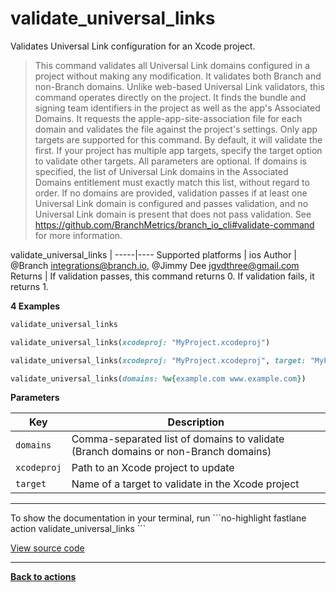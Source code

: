 # validate_universal_links


Validates Universal Link configuration for an Xcode project.




> This command validates all Universal Link domains configured in a project without making any
modification. It validates both Branch and non-Branch domains. Unlike web-based Universal
Link validators, this command operates directly on the project. It finds the bundle and
signing team identifiers in the project as well as the app's Associated Domains. It requests
the apple-app-site-association file for each domain and validates the file against the
project's settings.
Only app targets are supported for this command. By default, it will validate the first.
If your project has multiple app targets, specify the target option to validate other
targets.
All parameters are optional. If domains is specified, the list of Universal Link domains in
the Associated Domains entitlement must exactly match this list, without regard to order. If
no domains are provided, validation passes if at least one Universal Link domain is
configured and passes validation, and no Universal Link domain is present that does not pass
validation.
See https://github.com/BranchMetrics/branch_io_cli#validate-command for more information.



validate_universal_links |
-----|----
Supported platforms | ios
Author | @Branch <integrations@branch.io>, @Jimmy Dee <jgvdthree@gmail.com>
Returns | If validation passes, this command returns 0. If validation fails, it returns 1.



**4 Examples**

```ruby
validate_universal_links
```

```ruby
validate_universal_links(xcodeproj: "MyProject.xcodeproj")
```

```ruby
validate_universal_links(xcodeproj: "MyProject.xcodeproj", target: "MyProject")
```

```ruby
validate_universal_links(domains: %w{example.com www.example.com})
```





**Parameters**

Key | Description
----|------------
  `domains` | Comma-separated list of domains to validate (Branch domains or non-Branch domains)
  `xcodeproj` | Path to an Xcode project to update
  `target` | Name of a target to validate in the Xcode project




<hr />
To show the documentation in your terminal, run
```no-highlight
fastlane action validate_universal_links
```

<a href="https://github.com/fastlane/fastlane/blob/master/fastlane/lib/fastlane/actions/validate_universal_links.rb" target="_blank">View source code</a>

<hr />

<a href="/actions"><b>Back to actions</b></a>
